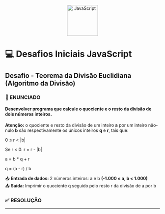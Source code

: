 <div align="center">
  <img alt="JavaScript" height="100" src="https://raw.githubusercontent.com/FortAwesome/Font-Awesome/6.x/svgs/brands/js-square.svg">
</div>

# 💻 Desafios Iniciais JavaScript

## Desafio - Teorema da Divisão Euclidiana (Algoritmo da Divisão)

### 📝 **ENUNCIADO**
#### **Desenvolver programa que calcule o quociente e o resto da divisão de dois números inteiros**.

**Atenção:** o quociente e resto da divisão de um inteiro **a** por um inteiro não-nulo **b** são respectivamente os únicos inteiros **q** e **r**, tais que:

0 ≤ r < |b|

Se r < 0: r = r - |b|

a = b * q + r 

q = (a - r) / b


📥 **Entrada de dados:** 2 números inteiros: a e b **(-1.000 ≤ a, b < 1.000)**
<br>
📤 **Saída:** Imprimir o quociente q seguido pelo resto r da divisão de a por b



### ✅ **RESOLUÇÃO**


---